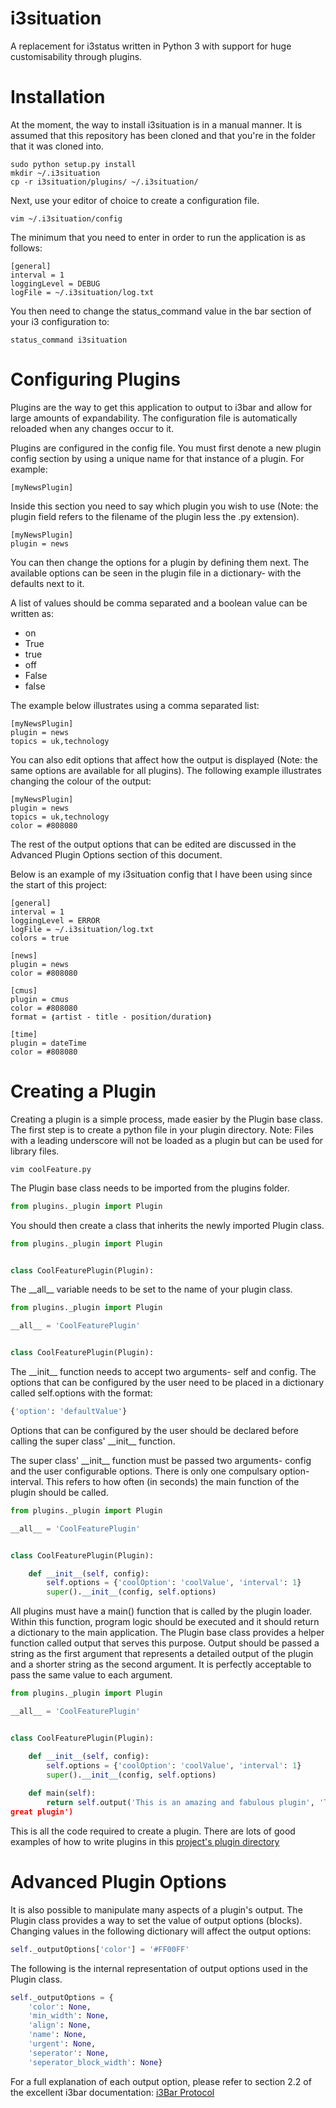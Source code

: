 i3situation
=============

A replacement for i3status written in Python 3 with support for huge
customisability through plugins.

Installation
=============

At the moment, the way to install i3situation is in a manual manner. It is
assumed that this repository has been
cloned and that you're in the folder that it was cloned into.

    sudo python setup.py install
    mkdir ~/.i3situation
    cp -r i3situation/plugins/ ~/.i3situation/
    
Next, use your editor of choice to create a configuration file.

    vim ~/.i3situation/config
    
The minimum that you need to enter in order to run the application is as
follows:

    [general]
    interval = 1
    loggingLevel = DEBUG
    logFile = ~/.i3situation/log.txt
  
You then need to change the status_command value in the bar section of your i3
configuration to:

    status_command i3situation
    
Configuring Plugins
=============
Plugins are the way to get this application to output to i3bar and allow for large
amounts of expandability. The configuration file is automatically reloaded when
any changes occur to it.

Plugins are configured in the config file. You must first denote a new plugin
config section by using a unique name for that instance of a plugin. For example:

    [myNewsPlugin]

Inside this section you need to say which plugin you wish to use (Note: the plugin
field refers to the filename of the plugin less the .py extension).

    [myNewsPlugin]
    plugin = news
    
You can then change the options for a plugin by defining them next. The available
options can be seen in the plugin file in a dictionary- with the defaults next to it.

A list of values should be comma separated and a boolean value can be written as:

- on
- True
- true
- off
- False
- false

The example below illustrates using a comma separated list:

    [myNewsPlugin]
    plugin = news
    topics = uk,technology
    
You can also edit options that affect how the output is displayed (Note: the
same options are available for all plugins). The following example illustrates
changing the colour of the output:

    [myNewsPlugin]
    plugin = news
    topics = uk,technology
    color = #808080

The rest of the output options that can be edited are discussed in the Advanced Plugin 
Options section of this document.

Below is an example of my i3situation config that I have been using since the start
of this project:

    [general]
    interval = 1
    loggingLevel = ERROR
    logFile = ~/.i3situation/log.txt
    colors = true
     
    [news]
    plugin = news
    color = #808080
     
    [cmus]
    plugin = cmus
    color = #808080
    format = ❴artist - title - position/duration❵
     
    [time]
    plugin = dateTime
    color = #808080

Creating a Plugin
=============

Creating a plugin is a simple process, made easier by the Plugin base class.
The first step is to create a python
file in your plugin directory. Note: Files with a leading underscore will not
be loaded as a plugin but can be
used for library files.

    vim coolFeature.py

The Plugin base class needs to be imported from the plugins folder.

```python
from plugins._plugin import Plugin
```    

You should then create a class that inherits the newly imported Plugin class.

```python
from plugins._plugin import Plugin


class CoolFeaturePlugin(Plugin):
```    

The \_\_all\_\_ variable needs to be set to the name of your plugin class.

```python
from plugins._plugin import Plugin

__all__ = 'CoolFeaturePlugin'


class CoolFeaturePlugin(Plugin):
```

The \_\_init\_\_ function needs to accept two arguments- self and config. The
options that can be
configured by the user need to be placed in a dictionary called self.options
with the format:

```python
{'option': 'defaultValue'}
```

Options that can be configured by the user should be declared before calling
the super class'
\_\_init\_\_ function.

The super class' \_\_init\_\_ function must be passed two arguments- config and
the user configurable
options. There is only one compulsary option- interval. This refers to how
often (in seconds) the
main function of the plugin should be called.

```python
from plugins._plugin import Plugin

__all__ = 'CoolFeaturePlugin'


class CoolFeaturePlugin(Plugin):

    def __init__(self, config):
        self.options = {'coolOption': 'coolValue', 'interval': 1}
        super().__init__(config, self.options)
```

All plugins must have a main() function that is called by the plugin loader.
Within this function,
program logic should be executed and it should return a dictionary to the main
application. The 
Plugin base class provides a helper function called output that serves this
purpose. Output should
be passed a string as the first argument that represents a detailed output of
the plugin and a shorter
string as the second argument. It is perfectly acceptable to pass the same
value to each argument.

```python
from plugins._plugin import Plugin

__all__ = 'CoolFeaturePlugin'


class CoolFeaturePlugin(Plugin):

    def __init__(self, config):
        self.options = {'coolOption': 'coolValue', 'interval': 1}
        super().__init__(config, self.options)
    
    def main(self):
        return self.output('This is an amazing and fabulous plugin', 'This is a
great plugin')
```

This is all the code required to create a plugin. There are lots of good
examples of how to write
plugins in this [project's plugin
directory](https://github.com/HarveyHunt/i3situation/tree/master/i3situation/plugins)

Advanced Plugin Options
=============

It is also possible to manipulate many aspects of a plugin's output. The Plugin
class provides
a way to set the value of output options (blocks). Changing values in the
following dictionary
will affect the output options:

```python
self._outputOptions['color'] = '#FF00FF'
```

The following is the internal representation of output options used in the
Plugin class.

```python
self._outputOptions = {
    'color': None,
    'min_width': None,
    'align': None,
    'name': None,
    'urgent': None,
    'seperator': None,
    'seperator_block_width': None}
```

For a full explanation of each output option, please refer to section 2.2 of
the excellent 
i3bar documentation:
[i3Bar Protocol](http://i3wm.org/docs/i3bar-protocol.html)
